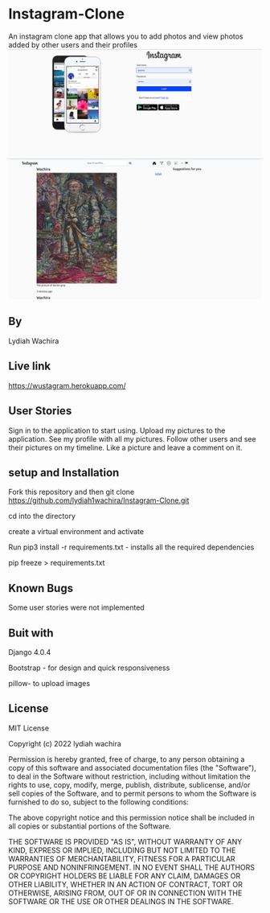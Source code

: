 # Instagram-Clone
An instagram clone app that allows you to add photos and view photos added by other users and their profiles
![alt text](./insta/static/insta/images/Screenshot%20from%202022-06-08%2020-32-10.png)
![alt text](./insta/static/insta/images/Screenshot%20from%202022-06-08%2020-29-36.png)

## By
Lydiah Wachira

## Live link
https://wustagram.herokuapp.com/

## User Stories
Sign in to the application to start using.
Upload my pictures to the application.
See my profile with all my pictures.
Follow other users and see their pictures on my timeline.
Like a picture and leave a comment on it.

## setup and Installation 
Fork this repository  and then git clone https://github.com/lydiah1wachira/Instagram-Clone.git

cd into the directory

create a virtual environment and activate

Run pip3 install -r requirements.txt - installs all the required dependencies

pip freeze > requirements.txt

## Known Bugs
Some user stories were not implemented

## Buit with
Django 4.0.4

Bootstrap - for design and quick responsiveness

pillow- to upload images

## License 
MIT License

Copyright (c) 2022 lydiah wachira

Permission is hereby granted, free of charge, to any person obtaining a copy
of this software and associated documentation files (the "Software"), to deal
in the Software without restriction, including without limitation the rights
to use, copy, modify, merge, publish, distribute, sublicense, and/or sell
copies of the Software, and to permit persons to whom the Software is
furnished to do so, subject to the following conditions:

The above copyright notice and this permission notice shall be included in all
copies or substantial portions of the Software.

THE SOFTWARE IS PROVIDED "AS IS", WITHOUT WARRANTY OF ANY KIND, EXPRESS OR
IMPLIED, INCLUDING BUT NOT LIMITED TO THE WARRANTIES OF MERCHANTABILITY,
FITNESS FOR A PARTICULAR PURPOSE AND NONINFRINGEMENT. IN NO EVENT SHALL THE
AUTHORS OR COPYRIGHT HOLDERS BE LIABLE FOR ANY CLAIM, DAMAGES OR OTHER
LIABILITY, WHETHER IN AN ACTION OF CONTRACT, TORT OR OTHERWISE, ARISING FROM,
OUT OF OR IN CONNECTION WITH THE SOFTWARE OR THE USE OR OTHER DEALINGS IN THE
SOFTWARE.
